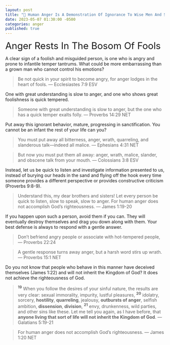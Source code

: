 ```yaml
---
layout: post
title: "💢 Human Anger Is A Demonstration Of Ignorance To Wise Men And Spiritual Ineptitude To God"
date: 2023-05-07 01:30:00 -0500
categories: anger
published: true
---
```


<span style="font-size:2.1em">Anger Rests In The Bosom Of Fools</span>

A clear sign of a foolish and misguided person, is one who is angry and prone to infantile temper tantrums. What could be more embarrassing than a grown man who cannot control his emotions?

> Be not quick in your spirit to become angry, for anger lodges in the heart of fools. &mdash; Ecclesiastes 7:9 ESV

One with great understanding is slow to anger, and one who shows great foolishness is quick tempered.

> Someone with great understanding is slow to anger, but the one who has a quick temper exalts folly. &mdash; Proverbs 14:29 NET

Put away this ignorant behavior, mature, progressing in sanctification. You cannot be an infant the rest of your life can you?

> You must put away all bitterness, anger, wrath, quarreling, and slanderous talk—indeed all malice. &mdash; Ephesians 4:31 NET

> But now you must put them all away: anger, wrath, malice, slander, and obscene talk from your mouth. &mdash; Colossians 3:8 ESV

Instead, let us be quick to listen and investigate information presented to us, instead of burying our heads in the sand and flying off the hook every time someone provides a different perspective or provides constructive criticism (Proverbs 9:8-9).

> Understand this, my dear brothers and sisters! Let every person be quick to listen, slow to speak, slow to anger. For human anger does not accomplish God’s righteousness. &mdash; James 1:19-20

If you happen upon such a person, avoid them if you can. They will eventually destroy themselves and drag you down along with them. Your best defense is always to respond with a gentle answer.

> Don’t befriend angry people or associate with hot-tempered people, &mdash; Proverbs 22:24

> A gentle response turns away anger, but a harsh word stirs up wrath. &mdash; Proverbs 15:1 NET

Do you not know that people who behave in this manner have deceived themselves (James 1:22) and will not inherit the Kingdom of God? It does not achieve the righteousness of God.

> <sup style="font-weight:bold;">19</sup> When you follow the desires of your sinful nature, the results are very clear: sexual immorality, impurity, lustful pleasures, <sup style="font-weight:bold;">20</sup> idolatry, sorcery, **hostility**, **quarreling**, jealousy, **outbursts of anger**, selfish ambition, **dissension**, **division**, <sup style="font-weight:bold;">21</sup> envy, drunkenness, wild parties, and other sins like these. Let me tell you again, as I have before, that **anyone living that sort of life will not inherit the Kingdom of God**. &mdash; Galatians 5:19-21

> For human anger does not accomplish God’s righteousness. &mdash; James 1:20 NET



<script>
    var refTagger = {
        settings: {
            bibleVersion: 'NLT'
        }
    }; 

    (function(d, t) {
        var n=d.querySelector('[nonce]');
        refTagger.settings.nonce = n && (n.nonce||n.getAttribute('nonce'));
        var g = d.createElement(t), s = d.getElementsByTagName(t)[0];
        g.src = 'https://api.reftagger.com/v2/RefTagger.js';
        g.nonce = refTagger.settings.nonce;
        s.parentNode.insertBefore(g, s);
    }(document, 'script'));
</script>